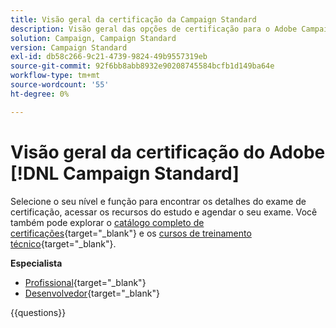 ```yaml
---
title: Visão geral da certificação da Campaign Standard
description: Visão geral das opções de certificação para o Adobe Campaign Standard
solution: Campaign, Campaign Standard
version: Campaign Standard
exl-id: db58c266-9c21-4739-9824-49b9557319eb
source-git-commit: 92f6bb8abb8932e90208745584bcfb1d149ba64e
workflow-type: tm+mt
source-wordcount: '55'
ht-degree: 0%

---
```


# Visão geral da certificação do Adobe [!DNL Campaign Standard]

Selecione o seu nível e função para encontrar os detalhes do exame de certificação, acessar os recursos do estudo e agendar o seu exame. Você também pode explorar o [catálogo completo de certificações](https://certification.adobe.com/certifications){target="_blank"} e os [cursos de treinamento técnico](https://certification.adobe.com/courses/?/courses){target="_blank"}.

**Especialista**

* [Profissional](https://certification.adobe.com/certification/business-practitioner-expert?%2Fcertification%2Fbusiness-practitioner-expert){target="_blank"} <!--AD0-E307-->
* [Desenvolvedor](https://certification.adobe.com/certification/campaign-standard-developer-expert){target="_blank"} <!--AD0-E306-->

{{questions}}

